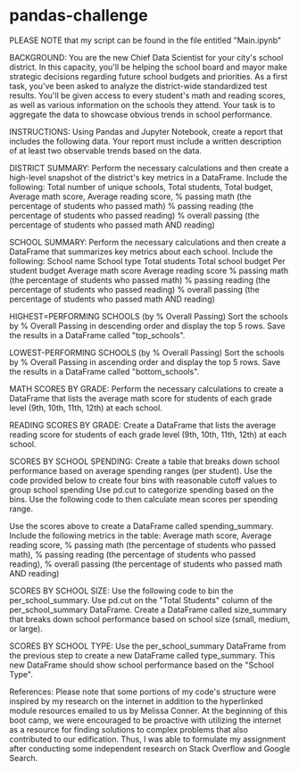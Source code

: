 # pandas-challenge


PLEASE NOTE that my script can be found in the file entitled "Main.ipynb"








BACKGROUND: 
You are the new Chief Data Scientist for your city's school district. In this capacity, you'll be helping the school board and mayor make strategic decisions regarding future school budgets and priorities. As a first task, you've been asked to analyze the district-wide standardized test results. You'll be given access to every student's math and reading scores, as well as various information on the schools they attend. Your task is to aggregate the data to showcase obvious trends in school performance.


INSTRUCTIONS: 
Using Pandas and Jupyter Notebook, create a report that includes the following data. Your report must include a written description of at least two observable trends based on the data.

DISTRICT SUMMARY:
Perform the necessary calculations and then create a high-level snapshot of the district's key metrics in a DataFrame.
Include the following:
Total number of unique schools,
Total students,
Total budget,
Average math score,
Average reading score,
% passing math (the percentage of students who passed math)
% passing reading (the percentage of students who passed reading)
% overall passing (the percentage of students who passed math AND reading)

SCHOOL SUMMARY:
Perform the necessary calculations and then create a DataFrame that summarizes key metrics about each school.
Include the following:
School name
School type
Total students
Total school budget
Per student budget
Average math score
Average reading score
% passing math (the percentage of students who passed math)
% passing reading (the percentage of students who passed reading)
% overall passing (the percentage of students who passed math AND reading)


HIGHEST=PERFORMING SCHOOLS (by % Overall Passing)
Sort the schools by % Overall Passing in descending order and display the top 5 rows.
Save the results in a DataFrame called "top_schools".


LOWEST-PERFORMING SCHOOLS (by % Overall Passing)
Sort the schools by % Overall Passing in ascending order and display the top 5 rows.
Save the results in a DataFrame called "bottom_schools".


MATH SCORES BY GRADE:
Perform the necessary calculations to create a DataFrame that lists the average math score for students of each grade level (9th, 10th, 11th, 12th) at each school.


READING SCORES BY GRADE:
Create a DataFrame that lists the average reading score for students of each grade level (9th, 10th, 11th, 12th) at each school.


SCORES BY SCHOOL SPENDING:
Create a table that breaks down school performance based on average spending ranges (per student).
Use the code provided below to create four bins with reasonable cutoff values to group school spending
Use pd.cut to categorize spending based on the bins.
Use the following code to then calculate mean scores per spending range.


Use the scores above to create a DataFrame called spending_summary.
Include the following metrics in the table:
Average math score,
Average reading score,
% passing math (the percentage of students who passed math),
% passing reading (the percentage of students who passed reading),
% overall passing (the percentage of students who passed math AND reading)


SCORES BY SCHOOL SIZE:
Use the following code to bin the per_school_summary. Use pd.cut on the "Total Students" column of the per_school_summary DataFrame.
Create a DataFrame called size_summary that breaks down school performance based on school size (small, medium, or large).


SCORES BY SCHOOL TYPE:
Use the per_school_summary DataFrame from the previous step to create a new DataFrame called type_summary.
This new DataFrame should show school performance based on the "School Type".


References: Please note that some portions of my code's structure were inspired by my research on the internet in addition to the hyperlinked module resources emailed to us by Melissa Conner. At the beginning of this boot camp, we were encouraged to be proactive with utilizing the internet as a resource for finding solutions to complex problems that also contributed to our edification. Thus, I was able to formulate my assignment after conducting some independent research on Stack Overflow and Google Search.
